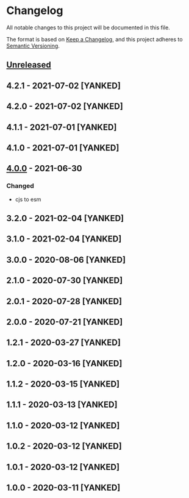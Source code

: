 # Changelog
All notable changes to this project will be documented in this file.

The format is based on [Keep a Changelog](https://keepachangelog.com/en/1.0.0/),
and this project adheres to [Semantic Versioning](https://semver.org/spec/v2.0.0.html).

## [Unreleased]

## 4.2.1 - 2021-07-02 [YANKED]

## 4.2.0 - 2021-07-02 [YANKED]

## 4.1.1 - 2021-07-01 [YANKED]

## 4.1.0 - 2021-07-01 [YANKED]

## [4.0.0] - 2021-06-30
### Changed
- cjs to esm

## 3.2.0 - 2021-02-04 [YANKED]

## 3.1.0 - 2021-02-04 [YANKED]

## 3.0.0 - 2020-08-06 [YANKED]

## 2.1.0 - 2020-07-30 [YANKED]

## 2.0.1 - 2020-07-28 [YANKED]

## 2.0.0 - 2020-07-21 [YANKED]

## 1.2.1 - 2020-03-27 [YANKED]

## 1.2.0 - 2020-03-16 [YANKED]

## 1.1.2 - 2020-03-15 [YANKED]

## 1.1.1 - 2020-03-13 [YANKED]

## 1.1.0 - 2020-03-12 [YANKED]

## 1.0.2 - 2020-03-12 [YANKED]

## 1.0.1 - 2020-03-12 [YANKED]

## 1.0.0 - 2020-03-11 [YANKED]
[Unreleased]: https://github.com/geut/nanomessage-rpc/compare/v4.2.1...HEAD
[4.0.0]: https://github.com/geut/nanomessage-rpc/compare/v3.2.0...v4.0.0
